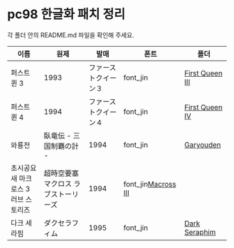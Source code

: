 # pc98 한글화 패치 정리

각 폴더 안의 README.md 파일을 확인해 주세요.</br>

|이름|원제|발매|폰트|폴더|
|--|--|--|--|--|
|퍼스트 퀸 3|1993|ファーストクイーン３|font_jin|[First Queen III](https://github.com/ybaik/pc98-ko-patch/tree/main/patches/First%20Queen%20III)|
|퍼스트 퀸 4|1994|ファーストクイーン４|font_jin|[First Queen IV](https://github.com/ybaik/pc98-ko-patch/tree/main/patches/First%20Queen%20IV)|
|와룡전|臥竜伝 - 三国制覇の計 -|1994|font_jin|[Garyouden](https://github.com/ybaik/pc98-ko-patch/tree/main/patches/Garyouden)|
|초시공요새 마크로스 3 러브 스토리즈|超時空要塞マクロス ラブストーリーズ|1994|font_jin[Macross III](https://github.com/ybaik/pc98-ko-patch/tree/main/patches/Macross%20III)|
|다크 세라핌|ダクセラフィム|1995|font_jin|[Dark Seraphim](https://github.com/ybaik/pc98-ko-patch/tree/main/patches/Dark%20Seraphim)|